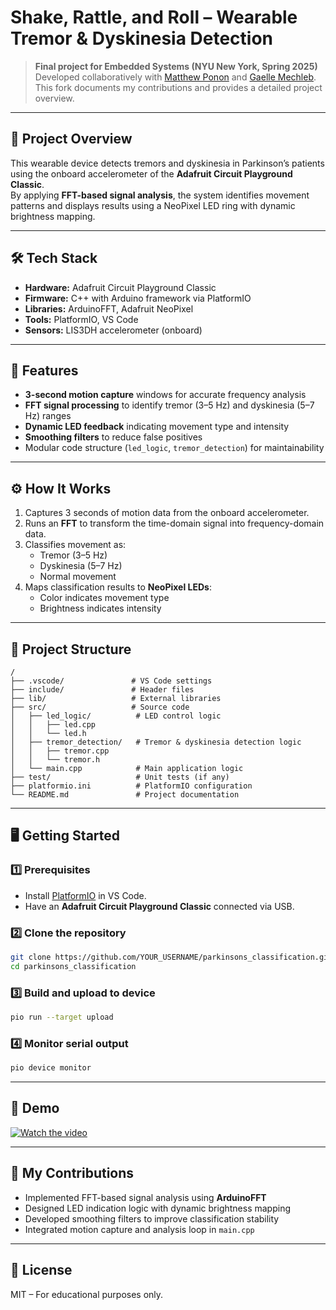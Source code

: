 # Shake, Rattle, and Roll – Wearable Tremor & Dyskinesia Detection

> **Final project for Embedded Systems (NYU New York, Spring 2025)**  
> Developed collaboratively with [Matthew Ponon](https://github.com/mop9047) and [Gaelle Mechleb](https://github.com/GMechleb).  
> This fork documents my contributions and provides a detailed project overview.

---

## 🎯 Project Overview
This wearable device detects tremors and dyskinesia in Parkinson’s patients using the onboard accelerometer of the **Adafruit Circuit Playground Classic**.  
By applying **FFT-based signal analysis**, the system identifies movement patterns and displays results using a NeoPixel LED ring with dynamic brightness mapping.

---

## 🛠️ Tech Stack
- **Hardware:** Adafruit Circuit Playground Classic
- **Firmware:** C++ with Arduino framework via PlatformIO
- **Libraries:** ArduinoFFT, Adafruit NeoPixel
- **Tools:** PlatformIO, VS Code
- **Sensors:** LIS3DH accelerometer (onboard)

---

## 🚀 Features
- **3-second motion capture** windows for accurate frequency analysis
- **FFT signal processing** to identify tremor (3–5 Hz) and dyskinesia (5–7 Hz) ranges
- **Dynamic LED feedback** indicating movement type and intensity
- **Smoothing filters** to reduce false positives
- Modular code structure (`led_logic`, `tremor_detection`) for maintainability

---

## ⚙ How It Works
1. Captures 3 seconds of motion data from the onboard accelerometer.
2. Runs an **FFT** to transform the time-domain signal into frequency-domain data.
3. Classifies movement as:
   - Tremor (3–5 Hz)
   - Dyskinesia (5–7 Hz)
   - Normal movement
4. Maps classification results to **NeoPixel LEDs**:
   - Color indicates movement type
   - Brightness indicates intensity

---

## 📂 Project Structure
```
/
├── .vscode/               # VS Code settings
├── include/               # Header files
├── lib/                   # External libraries
├── src/                   # Source code
│   ├── led_logic/          # LED control logic
│   │   ├── led.cpp
│   │   └── led.h
│   ├── tremor_detection/   # Tremor & dyskinesia detection logic
│   │   ├── tremor.cpp
│   │   └── tremor.h
│   └── main.cpp            # Main application logic
├── test/                   # Unit tests (if any)
├── platformio.ini          # PlatformIO configuration
└── README.md               # Project documentation
```

---

## 🖥️ Getting Started

### 1️⃣ Prerequisites
- Install [PlatformIO](https://platformio.org/) in VS Code.
- Have an **Adafruit Circuit Playground Classic** connected via USB.

### 2️⃣ Clone the repository
```bash
git clone https://github.com/YOUR_USERNAME/parkinsons_classification.git
cd parkinsons_classification
```

### 3️⃣ Build and upload to device
```bash
pio run --target upload
```

### 4️⃣ Monitor serial output
```bash
pio device monitor
```

---

## 📸 Demo
[![Watch the video](https://img.youtube.com/vi-zFxZeUSkyk/0.jpg)](https://youtu.be/-zFxZeUSkyk)

---

## 📌 My Contributions
- Implemented FFT-based signal analysis using **ArduinoFFT**
- Designed LED indication logic with dynamic brightness mapping
- Developed smoothing filters to improve classification stability
- Integrated motion capture and analysis loop in `main.cpp`

---

## 📜 License
MIT – For educational purposes only.

